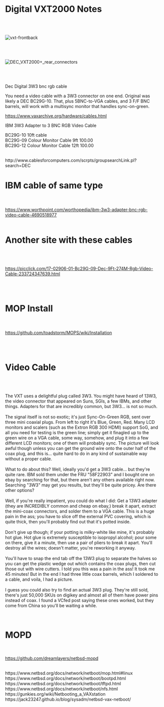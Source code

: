 # Digital VXT2000 Notes

<BR><BR>

![vxt-frontback](https://github.com/user-attachments/assets/4e503bd6-7720-40f8-9c30-4a5fb9ec323d)


<BR><BR>


![DEC_VXT2000+_rear_connectors](https://github.com/user-attachments/assets/13b936c3-89fd-4d66-a64b-da4ec4e1fca3)

<BR><BR>


Dec Digital 3W3 bnc rgb cable

 You need a video cable with a 3W3 connector on one end. Original was likely a DEC BC29G-10.
That, plus 5BNC-to-VGA cables, and 3 F/F BNC barrels, will work with a multisync monitor that handles sync-on-green.

https://www.vaxarchive.org/hardware/cables.html

IBM 3W3 Adapter to 3 BNC RGB Video Cable


BC29G-10  10ft cable<BR>
BC29G-09	Colour Monitor Cable 9ft	100.00<BR>
BC29G-12	Colour Monitor Cable 12ft 100.00<BR>

<BR>
http://www.cablesforcomputers.com/scrpts/groupsearchLink.pl?search=DEC

<BR>

# IBM cable of same type

<BR><BR>
https://www.worthpoint.com/worthopedia/ibm-3w3-adapter-bnc-rgb-video-cable-4690518977
<BR><BR>
# Another site with these cables

<BR><BR>

https://picclick.com/17-02906-01-Bc29G-09-Dec-9Ft-274M-Rgb-Video-Cable-233724347639.html

<BR><BR>

# MOP Install

<BR><BR>
https://github.com/toadstorm/MOPS/wiki/Installation

<BR><BR>

# Video Cable

<BR><BR>

The VXT uses a delightful plug called 3W3. You might have heard of 13W3, the video connector that appeared on Suns, SGIs, a few IBMs, and other things. Adapters for that are incredibly common, but 3W3... is not so much.<BR>
<BR>
The signal itself is not so exotic; it's just Sync-On-Green RGB, sent over three mini coaxial plugs. From left to right it's Blue, Green, Red. Many LCD monitors and scalers (such as the Extron RGB 300 HDMI) support SoG, and all you need for testing is the green line; simply get it finagled up to the green wire on a VGA cable, some way, somehow, and plug it into a few different LCD monitors; one of them will probably sync. The picture will look awful though unless you can get the ground wire onto the outer half of the coax plug, and this is... quite hard to do in any kind of sustainable way without a proper cable.
<BR>
<BR>
What to do about this? Well, ideally you'd get a 3W3 cable... but they're quite rare. IBM sold them under the FRU "58F22903" and I bought one on ebay by searching for that, but there aren't any others available right now. Searching "3W3" may get you results, but they'll be quite pricey. Are there other options?
<BR>
<BR>
Well, if you're really impatient, you could do what I did: Get a 13W3 adapter (they are INCREDIBLY common and cheap on ebay,) break it apart, extract the mini-coax connectors, and solder them to a VGA cable. This is a huge pain in the ass; you have to slice off the external PVC covering, which is quite thick, then you'll probably find out that it's potted inside.
<BR>
<BR>
Don't give up though; if your potting is milky-white like mine, it's probably hot glue. Hot glue is extremely susceptible to isopropyl alcohol; pour some on there, give it a minute, then use a pair of pliers to break it apart. You'll destroy all the wires; doesn't matter, you're reworking it anyway.
<BR>
<BR>
You'll have to snap the end tab off the 13W3 plug to separate the halves so you can get the plastic wedge out which contains the coax plugs, then cut those out with wire cutters. I told you this was a pain in the ass! It took me 45 minutes! But in the end I had three little coax barrels, which I soldered to a cable, and voila, I had a picture.
<BR>
<BR>
I guess you could also try to find an actual 3W3 plug. They're still sold, there's just 50,000 SKUs on digikey and almost all of them have power pins instead of coax. I found a VCfed post saying these ones worked, but they come from China so you'll be waiting a while.

<BR>


# MOPD

<BR>

https://github.com/dreamlayers/netbsd-mopd

<BR>
https://www.netbsd.org/docs/network/netboot/mop.html#linux
<BR>
https://www.netbsd.org/docs/network/netboot/bootpd.html
<BR>
https://www.netbsd.org/docs/network/netboot/tftpd.html
<BR>
https://www.netbsd.org/docs/network/netboot/nfs.html
<BR>
https://gunkies.org/wiki/Netbooting_a_VAXstation
<BR>
https://jack23247.github.io/blog/sysadm/netbsd-vax-netboot/

